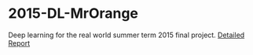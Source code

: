 # 2015-DL-MrOrange
Deep learning for the real world summer term 2015 final project. [Detailed Report](https://github.com/amilgeorge/2015-DeepLearning-FaceDetection/blob/master/FaceDetection-nips2015.pdf)

